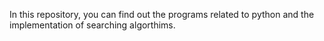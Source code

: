 In this repository, you can find out the programs related to python and the implementation of searching algorthims.
